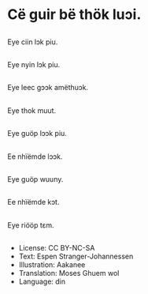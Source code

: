# Cë guir bë thök luɔi.

##
Eye ciin lɔk piu.

##
Eye nyin lɔk piu.

##
Eye leec gɔɔk amëthuɔk.

##
Eye thok muut.

##
Eye guöp lɔɔk piu.

##
Ee nhïëmde lɔɔk.

##
Eye guöp wuuny.

##
Ee nhïëmde kɔt.

##
Eye riööp tεm.

##
* License: CC BY-NC-SA
* Text: Espen Stranger-Johannessen
* Illustration: Aakanee
* Translation: Moses Ghuem wol
* Language: din
